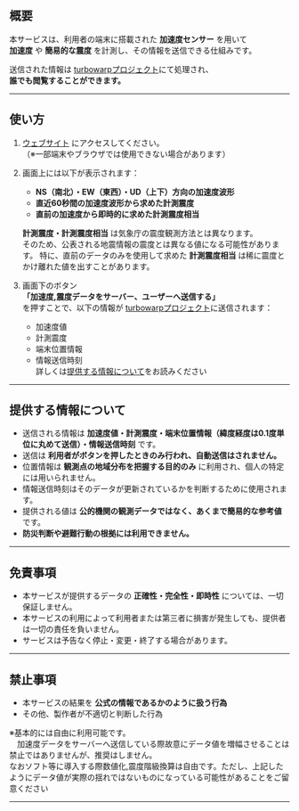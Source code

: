 ## 概要
本サービスは、利用者の端末に搭載された **加速度センサー** を用いて  
**加速度** や **簡易的な震度** を計測し、その情報を送信できる仕組みです。  

送信された情報は [turbowarpプロジェクト](https://turbowarp.org/1222718936)にて処理され、  
**誰でも閲覧することができます。**

---

## 使い方
1. [ウェブサイト](https://anesewo.github.io/Shindokeisoku/) にアクセスしてください。  
   （※一部端末やブラウザでは使用できない場合があります）  

2. 画面上には以下が表示されます：
   - **NS（南北）・EW（東西）・UD（上下）方向の加速度波形**  
   - **直近60秒間の加速度波形から求めた計測震度**  
   - **直前の加速度から即時的に求めた計測震度相当**  

    **計測震度・計測震度相当** は気象庁の震度観測方法とは異なります。  
   そのため、公表される地震情報の震度とは異なる値になる可能性があります。
   特に、直前のデータのみを使用して求めた **計測震度相当** は稀に震度とかけ離れた値を出すことがあります。

4. 画面下のボタン  
   **「加速度,震度データをサーバー、ユーザーへ送信する」**  
   を押すことで、以下の情報が [turbowarpプロジェクト](https://turbowarp.org/1222718936)に送信されます：  
   - 加速度値  
   - 計測震度  
   - 端末位置情報
   - 情報送信時刻  
  詳しくは[提供する情報について](https://github.com/anesewo/Shindokeisoku?tab=readme-ov-file#%E6%8F%90%E4%BE%9B%E3%81%99%E3%82%8B%E6%83%85%E5%A0%B1%E3%81%AB%E3%81%A4%E3%81%84%E3%81%A6)をお読みください

---

## 提供する情報について
- 送信される情報は **加速度値・計測震度・端末位置情報（緯度経度は0.1度単位に丸めて送信）・情報送信時刻** です。  
- 送信は **利用者がボタンを押したときのみ行われ、自動送信はされません。**  
- 位置情報は **観測点の地域分布を把握する目的のみ** に利用され、個人の特定には用いられません。
- 情報送信時刻はそのデータが更新されているかを判断するために使用されます。  
- 提供される値は **公的機関の観測データではなく、あくまで簡易的な参考値** です。  
- **防災判断や避難行動の根拠には利用できません。**

---

## 免責事項
- 本サービスが提供するデータの **正確性・完全性・即時性** については、一切保証しません。  
- 本サービスの利用によって利用者または第三者に損害が発生しても、提供者は一切の責任を負いません。  
- サービスは予告なく停止・変更・終了する場合があります。  

---

## 禁止事項
- 本サービスの結果を **公式の情報であるかのように扱う行為**  
- その他、製作者が不適切と判断した行為  

※基本的には自由に利用可能です。  
　加速度データをサーバーへ送信している際故意にデータ値を増幅させることは禁止ではありませんが、推奨はしません。  
 なおソフト等に導入する際数値化,震度階級換算は自由です。ただし、上記したようにデータ値が実際の揺れではないものになっている可能性があることをご留意ください

---
